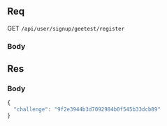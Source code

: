 ## Req

GET `/api/user/signup/geetest/register`

### Body



## Res
### Body
```js
{
  "challenge": "9f2e3944b3d7092984b0f545b33dcb89"
}
```
